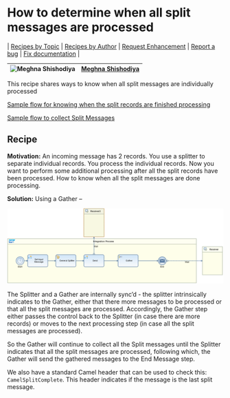 # How to determine when all split messages are processed

\| [Recipes by Topic](../../readme.md ) \| [Recipes by Author](../../author.md ) \| [Request Enhancement](https://github.com/SAP-samples/cloud-integration-flow/issues/new?assignees=&labels=Recipe%20Fix,enhancement&template=recipe-request.md&title=Improve%20How-to-determine-when-all-split-messages-are-processed ) \| [Report a bug](https://github.com/SAP-samples/cloud-integration-flow/issues/new?assignees=&labels=Recipe%20Fix,bug&template=bug_report.md&title=Issue%20with%20How-to-determine-when-all-split-messages-are-processed ) \| [Fix documentation](https://github.com/SAP-samples/cloud-integration-flow/issues/new?assignees=&labels=Recipe%20Fix,documentation&template=bug_report.md&title=Docu%20fix%20How-to-determine-when-all-split-messages-are-processed ) \|

![Meghna Shishodiya](https://github.com/author-profile.png?size=50 ) | [Meghna Shishodiya](https://github.com/author-profile ) |
----|----|

This recipe shares ways to know when all split messages are individually processed

[Sample flow for knowing when the split records are finished processing](KnowingWhenTheSplitRecordsAreFinishedProcessing.zip)

[Sample flow to collect Split Messages](CollectSplitMessages.zip)

## Recipe

**Motivation:**
An incoming message has 2 records. You use a splitter to separate individual records. You process the individual records. Now you want to perform some additional processing after all the split records have been processed. How to know when all the split messages are done processing.

**Solution:**
Using a Gather –

![Gather](Gather.png)

The Splitter and a Gather are internally sync’d - the splitter intrinsically indicates to the Gather, either that there more messages to be processed or that all the split messages are processed. Accordingly, the Gather step either passes the control back to the Splitter (in case there are more records) or moves to the next processing step (in case all the split messages are processed).

So the Gather will continue to collect all the Split messages until the Splitter indicates that all the split messages are processed, following which, the Gather will send the gathered messages to the End Message step.

We also have a standard Camel header that can be used to check this: `CamelSplitComplete`. This header indicates if the message is the last split message.
